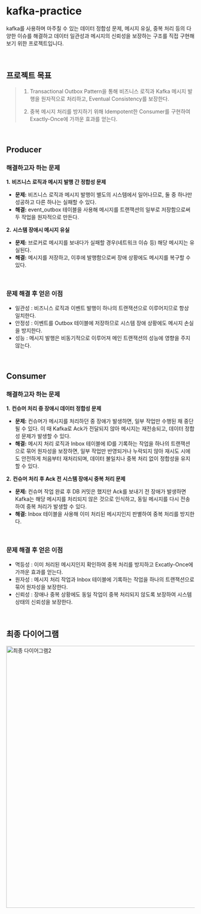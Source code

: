 # kafka-practice


kafka를 사용하며 마주칠 수 있는 데이터 정합성 문제, 메시지 유실, 중복 처리 등의 다양한 이슈를 해결하고 데이터 일관성과 메시지의 신뢰성을 보장하는 구조를 직접 구현해보기 위한 프로젝트입니다.

<br/>

## 프로젝트 목표

> 1. Transactional Outbox Pattern을 통해 비즈니스 로직과 Kafka 메시지 발행을 원자적으로 처리하고, Eventual Consistency를 보장한다.
>
> 2. 중복 메시지 처리를 방지하기 위해 Idempotent한 Consumer를 구현하여 Exactly-Once에 가까운 효과를 얻는다.

<br/>

## Producer

### 해결하고자 하는 문제
**1.** **비즈니스 로직과 메시지 발행 간 정합성 문제**
- **문제:** 
비즈니스 로직과 메시지 발행이 별도의 시스템에서 일어나므로, 둘 중 하나만 성공하고 다른 하나는 실패할 수 있다.
- **해결:** 
event_outbox 테이블을 사용해 메시지를 트랜잭션의 일부로 저장함으로써 두 작업을 원자적으로 만든다.

**2.** **시스템 장애시 메시지 유실**
- **문제:** 
브로커로 메시지를 보내다가 실패할 경우(네트워크 이슈 등) 해당 메시지는 유실된다.
- **해결:** 
메시지를 저장하고, 이후에 발행함으로써 장애 상황에도 메시지를 복구할 수 있다.

<br/>

### 문제 해결 후 얻은 이점
- 일관성 : 비즈니스 로직과 이벤트 발행이 하나의 트랜잭션으로 이루어지므로 항상 일치한다.
- 안정성 : 이벤트를 Outbox 테이블에 저장하므로 시스템 장애 상황에도 메시지 손실을 방지한다.
- 성능 : 메시지 발행은 비동기적으로 이루어져 메인 트랜잭션의 성능에 영향을 주지 않는다.

<br/>


## Consumer

### 해결하고자 하는 문제
**1.** **컨슈머 처리 중 장애시 데이터 정합성 문제**
- **문제:** 
컨슈머가 메시지를 처리하던 중 장애가 발생하면, 일부 작업만 수행된 채 중단될 수 있다.
이 때 Kafka로 Ack가 전달되지 않아 메시지는 재전송되고, 데이터 정합성 문제가 발생할 수 있다.
- **해결:** 
메시지 처리 로직과 Inbox 테이블에 ID를 기록하는 작업을 하나의 트랜잭션으로 묶어 원자성을 보장하면,
일부 작업만 반영되거나 누락되지 않아 재시도 시에도 안전하게 처음부터 재처리되며, 데이터 불일치나 중복 처리 없이 정합성을 유지할 수 있다.

**2.** **컨슈머 처리 후 Ack 전 시스템 장애시 중복 처리 문제**
- **문제:** 
컨슈머 작업 완료 후 DB 커밋은 했지만 Ack를 보내기 전 장애가 발생하면 Kafka는 해당 메시지를 처리되지 않은 것으로 인식하고,
동일 메시지를 다시 전송하여 중복 처리가 발생할 수 있다.
- **해결:** 
Inbox 테이블을 사용해 이미 처리된 메시지인지 판별하여 중복 처리를 방지한다.

<br/>

### 문제 해결 후 얻은 이점
- 멱등성 : 이미 처리된 메시지인지 확인하여 중복 처리를 방지하고 Excatly-Once에 가까운 효과를 얻는다.
- 원자성 : 메시지 처리 작업과 Inbox 테이블에 기록하는 작업을 하나의 트랜잭션으로 묶어 원자성을 보장한다.
- 신뢰성 : 장애나 중복 상황에도 동일 작업이 중복 처리되지 않도록 보장하여 시스템 상태의 신뢰성을 보장한다.

<br/>

## 최종 다이어그램
<img width="1906" height="700" alt="최종 다이어그램2" src="https://github.com/user-attachments/assets/6851d96f-713b-4894-942f-03818b916ecb" />

